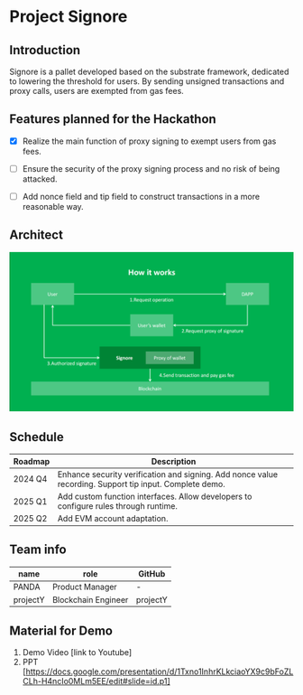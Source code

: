 # Project Signore
## Introduction

Signore is a pallet developed based on the substrate framework, dedicated to lowering the threshold for users. By sending unsigned transactions and proxy calls, users are exempted from gas fees.

## Features planned for the Hackathon

- [x] Realize the main function of proxy signing to exempt users from gas fees.

- [ ] Ensure the security of the proxy signing process and no risk of being attacked.

- [ ] Add nonce field and tip field to construct transactions in a more reasonable way.

## Architect

![Alt text](image.png)

## Schedule

| Roadmap | Description |
| ----- | ----------- |
|    2024 Q4   | Enhance security verification and signing. Add nonce value recording. Support tip input. Complete demo. |
|    2025 Q1       | Add custom function interfaces. Allow developers to configure rules through runtime. |
|    2025 Q2  | Add EVM account adaptation. |

## Team info

| name         | role         | GitHub |
| ----------- | ----------- | -----------  |
| PANDA       | Product Manager | - |
| projectY         | Blockchain Engineer | projectY |

## Material for Demo
1. Demo Video [link to Youtube]
2. PPT [https://docs.google.com/presentation/d/1Txno1InhrKLkciaoYX9c9bFoZLCLh-H4ncIo0MLm5EE/edit#slide=id.p1]
